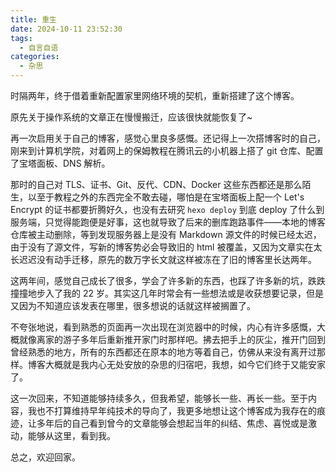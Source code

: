 ```yaml
---
title: 重生
date: 2024-10-11 23:52:30
tags:
  - 自言自语
categories:
  - 杂思
---
```


时隔两年，终于借着重新配置家里网络环境的契机，重新搭建了这个博客。

原先关于操作系统的文章正在慢慢搬迁，应该很快就能恢复了~

再一次启用关于自己的博客，感觉心里良多感慨。还记得上一次搭博客时的自己，刚来到计算机学院，对着网上的保姆教程在腾讯云的小机器上搭了 git 仓库、配置了宝塔面板、DNS 解析。

那时的自己对 TLS、证书、Git、反代、CDN、Docker 这些东西都还是那么陌生，以至于教程之外的东西完全不敢去碰，哪怕是在宝塔面板上配一个 Let's Encrypt 的证书都要折腾好久，也没有去研究 `hexo deploy` 到底 deploy 了什么到服务端，只觉得能跑便是好事，这也就导致了后来的删库跑路事件——本地的博客仓库被主动删除，等到发现服务器上是没有 Markdown 源文件的时候已经太迟，由于没有了源文件，写新的博客势必会导致旧的 html 被覆盖，又因为文章实在太长迟迟没有动手迁移，原先的数万字长文就这样被冻在了旧的博客里长达两年。

这两年间，感觉自己成长了很多，学会了许多新的东西，也踩了许多新的坑，跌跌撞撞地步入了我的 22 岁。其实这几年时常会有一些想法或是收获想要记录，但是又因为不知道应该发表在哪里，很多想说的话就这样被搁置了。

不夸张地说，看到熟悉的页面再一次出现在浏览器中的时候，内心有许多感慨，大概就像离家的游子多年后重新推开家门时那样吧。拂去把手上的灰尘，推开门回到曾经熟悉的地方，所有的东西都还在原本的地方等着自己，仿佛从来没有离开过那样。博客大概就是我内心无处安放的杂思的归宿吧，我想，如今它们终于又能安家了。

这一次回来，不知道能够持续多久，但我希望，能够长一些、再长一些。至于内容，我也不打算维持早年纯技术的导向了，我更多地想让这个博客成为我存在的痕迹，让多年后的自己看到曾今的文章能够会想起当年的纠结、焦虑、喜悦或是激动，能够从这里，看到我。

总之，欢迎回家。
